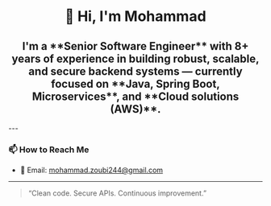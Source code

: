 <h1 align="center">
👋 Hi, I'm Mohammad
</h1>

<h2 align="center">
I'm a **Senior Software Engineer** with 8+ years of experience in building robust, scalable, and secure backend systems — currently focused on **Java, Spring Boot, Microservices**, and **Cloud solutions (AWS)**.
</h2>
---

### 📫 How to Reach Me
- 📧 Email: mohammad.zoubi244@gmail.com

---
> “Clean code. Secure APIs. Continuous improvement.”
